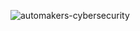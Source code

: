 ![automakers-cybersecurity](https://github.com/user-attachments/assets/2cbefb41-0808-4fef-b576-f624c83cca0c)
